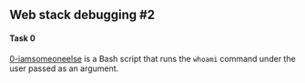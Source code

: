 ## Web stack debugging #2

#### Task 0
[0-iamsomeoneelse](0-iamsomeoneelse) is a Bash script that runs the `whoami` command under the user passed as an argument.
